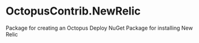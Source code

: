 OctopusContrib.NewRelic
=======================

Package for creating an Octopus Deploy NuGet Package for installing New Relic

